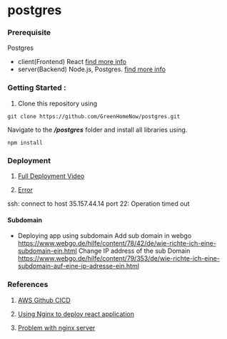 # postgres
### Prerequisite 

  Postgres
   - client(Frontend) React [find more info](https://github.com/GreenHomeNow/postgres/blob/master/client/README.md)
   - server(Backend) Node.js, Postgres. [find more info](https://github.com/GreenHomeNow/postgres/tree/master/server)


### Getting Started :

1. Clone this repository using 
```
git clone https://github.com/GreenHomeNow/postgres.git
```

Navigate to the **_/postgres_** folder and install all libraries using.

```
npm install 
```


### Deployment 

1. [Full Deployment Video](https://www.youtube.com/watch?v=NjYsXuSBZ5U)


2. [Error](https://www.youtube.com/watch?v=4UDD--ptShs)

ssh: connect to host 35.157.44.14 port 22: Operation timed out


#### Subdomain 
* Deploying app using subdomain
Add sub domain in webgo 
https://www.webgo.de/hilfe/content/78/42/de/wie-richte-ich-eine-subdomain-ein.html
Change IP address of the sub Domain 
https://www.webgo.de/hilfe/content/79/353/de/wie-richte-ich-eine-subdomain-auf-eine-ip-adresse-ein.html


### References 
1. [AWS Github CICD ](https://medium.com/thelorry-product-tech-data/amazon-ec2-deployment-complete-ci-cd-pipeline-using-github-actions-and-aws-codedeploy-8a477123ff7e)
  1. [Using Nginx to deploy react application](https://blog.devgenius.io/using-nginx-to-serve-react-application-static-vs-proxy-69b85f368e6c)

  2. [Problem with nginx server](https://serverfault.com/questions/1102224/unable-to-restart-nginx-i-think-something-to-do-with-port-80)
